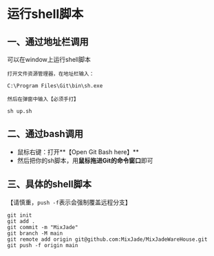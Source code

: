 # 运行shell脚本

## 一、通过地址栏调用

可以在window上运行shell脚本

```text
打开文件资源管理器，在地址栏输入：

C:\Program Files\Git\bin\sh.exe

然后在弹窗中输入【必须手打】

sh up.sh
```

## 二、通过bash调用

* 鼠标右键：打开**【Open Git Bash here】**
* 然后把你的sh脚本，用**鼠标拖进Git的命令窗口**即可

## 三、具体的shell脚本

【请慎重，`push -f`表示会强制覆盖远程分支】

```shell
git init
git add .
git commit -m "MixJade"
git branch -M main
git remote add origin git@github.com:MixJade/MixJadeWareHouse.git
git push -f origin main
```

